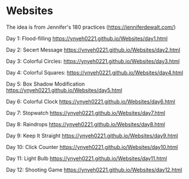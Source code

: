 # Websites

The idea is from Jennifer's 180 practices (https://jenniferdewalt.com/)

Day 1: Flood-filling https://ynyeh0221.github.io/Websites/day1.html

Day 2: Secert Message https://ynyeh0221.github.io/Websites/day2.html

Day 3: Colorful Circles: https://ynyeh0221.github.io/Websites/day3.html

Day 4: Colorful Squares: https://ynyeh0221.github.io/Websites/day4.html

Day 5: Box Shadow Modification https://ynyeh0221.github.io/Websites/day5.html

Day 6: Colorful Clock https://ynyeh0221.github.io/Websites/day6.html

Day 7: Stopwatch https://ynyeh0221.github.io/Websites/day7.html

Day 8: Raindrops https://ynyeh0221.github.io/Websites/day8.html

Day 9: Keep It Straight https://ynyeh0221.github.io/Websites/day9.html

Day 10: Click Counter https://ynyeh0221.github.io/Websites/day10.html

Day 11: Light Bulb https://ynyeh0221.github.io/Websites/day11.html

Day 12: Shooting Game https://ynyeh0221.github.io/Websites/day12.html
